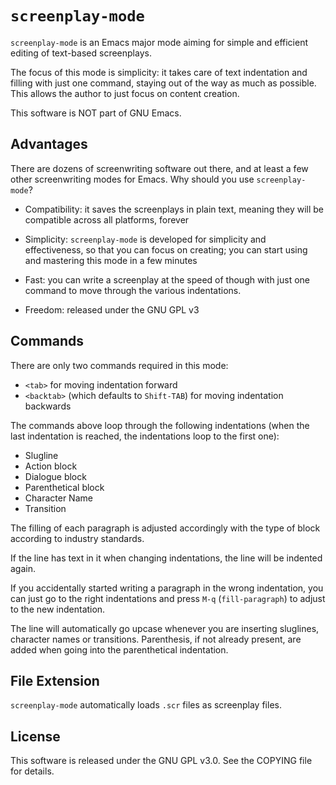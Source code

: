 `screenplay-mode` 
===============

`screenplay-mode` is an Emacs major mode aiming for simple and
efficient editing of text-based screenplays.

The focus of this mode is simplicity: it takes care of text
indentation and filling with just one command, staying out of the way
as much as possible. This allows the author to just focus on content
creation.

This software is NOT part of GNU Emacs. 

## Advantages

There are dozens of screenwriting software out there, and at least a
few other screenwriting modes for Emacs. Why should you use
`screenplay-mode`?

- Compatibility: it saves the screenplays in plain text, meaning they
will be compatible across all platforms, forever

- Simplicity: `screenplay-mode` is developed for simplicity and
effectiveness, so that you can focus on creating; you can start using
and mastering this mode in a few minutes

- Fast: you can write a screenplay at the speed of though with just
one command to move through the various indentations. 

- Freedom: released under the GNU GPL v3

## Commands

There are only two commands required in this mode:

* `<tab>` for moving indentation forward
* `<backtab>` (which defaults to `Shift-TAB`) for moving indentation
backwards

The commands above loop through the following indentations (when the
last indentation is reached, the indentations loop to the first one):

* Slugline
* Action block
* Dialogue block
* Parenthetical block
* Character Name
* Transition

The filling of each paragraph is adjusted accordingly with the type of
block according to industry standards.

If the line has text in it when changing indentations, the line will
be indented again.

If you accidentally started writing a paragraph in the wrong
indentation, you can just go to the right indentations and press `M-q`
(`fill-paragraph`) to adjust to the new indentation.

The line will automatically go upcase whenever you are inserting
sluglines, character names or transitions. Parenthesis, if not already
present, are added when going into the parenthetical indentation. 

## File Extension

`screenplay-mode` automatically loads `.scr` files as screenplay files.

## License

This software is released under the GNU GPL v3.0. See the COPYING file
for details. 
